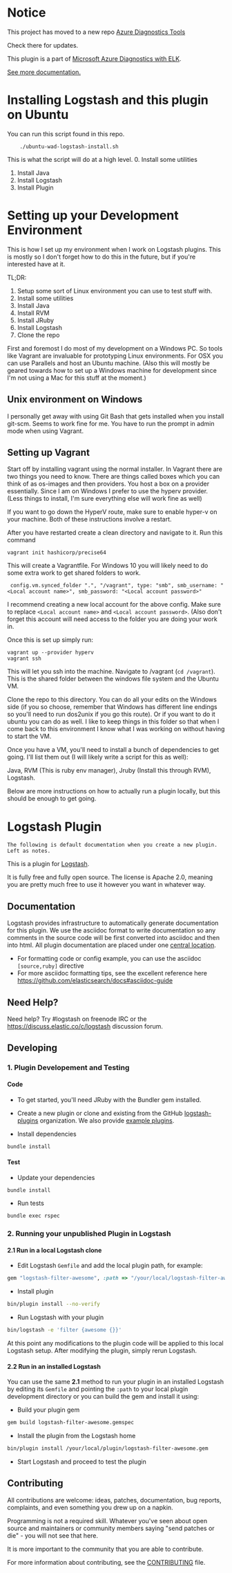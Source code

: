 # Notice
This project has moved to a new repo [Azure Diagnostics Tools](https://github.com/Azure/azure-diagnostics-tools/tree/master/Logstash/logstash-input-azurewadtable)

Check there for updates.

This plugin is a part of [Microsoft Azure Diagnostics with ELK](https://github.com/mspnp/semantic-logging/tree/v3/ELK).

[See more documentation.](https://github.com/mspnp/semantic-logging/blob/v3/ELK/md/LogstashExtensions.md#azure-wad-table)

# Installing Logstash and this plugin on Ubuntu

You can run this script found in this repo.
```
    ./ubuntu-wad-logstash-install.sh
```

This is what the script will do at a high level.
0. Install some utilities
1. Install Java
2. Install Logstash
3. Install Plugin

# Setting up your Development Environment
This is how I set up my environment when I work on Logstash plugins. This is mostly so I don't forget how to do this in the future, but if you're interested have at it.

TL;DR:
1. Setup some sort of Linux environment you can use to test stuff with.
0. Install some utilities
1. Install Java
2. Install RVM
3. Install JRuby
4. Install Logstash
5. Clone the repo

First and foremost I do most of my development on a Windows PC. So tools like Vagrant are invaluable for prototyping
Linux environments. For OSX you can use Parallels and host an Ubuntu machine. (Also this will mostly be geared towards how to
set up a Windows machine for development since I'm not using a Mac for this stuff at the moment.)

## Unix environment on Windows
I personally get away with using Git Bash that gets installed when you install git-scm. Seems to work fine for me. You have to
run the prompt in admin mode when using Vagrant.

## Setting up Vagrant
Start off by installing vagrant using the normal installer. In Vagrant there are two things you need to know. There are things
called boxes which you can think of as os-images and then providers. You host a box on a provider essentially. Since I am on
Windows I prefer to use the hyperv provider. (Less things to install, I'm sure everything else will work fine as well)

If you want to go down the HyperV route, make sure to enable hyper-v on your machine. Both of these instructions involve a restart.

After you have restarted create a clean directory and navigate to it. Run this command
```
vagrant init hashicorp/precise64 
```

This will create a Vagrantfile. For Windows 10 you will likely need to do some extra work to get shared folders to work. 
```
 config.vm.synced_folder ".", "/vagrant", type: "smb", smb_username: "<Local account name>", smb_password: "<Local account password>"
```
I recommend creating a new local account for the above config. Make sure to replace `<Local account name>` and `<Local account password>`. (Also don't forget
this account will need access to the folder you are doing your work in.

Once this is set up simply run:
```
vagrant up --provider hyperv
vagrant ssh
```

This will let you ssh into the machine. Navigate to /vagrant (`cd /vagrant`). This is the shared folder between the windows file system and the Ubuntu VM.

Clone the repo to this directory. You can do all your edits on the Windows side (if you so choose, remember that Windows has different line endings so you'll need to run dos2unix if you go this route).
Or if you want to do it ubuntu you can do as well. I like to keep things in this folder so that when I come back to this environment I know what I was working on without having to start the VM.

Once you have a VM, you'll need to install a bunch of dependencies to get going. I'll list them out (I will likely write a script for this as well):

Java, RVM (This is ruby env manager), Jruby (Install this through RVM), Logstash. 

Below are more instructions on how to actually run a plugin locally, but this should be enough to get going.

# Logstash Plugin
`The following is default documentation when you create a new plugin. Left as notes.`

This is a plugin for [Logstash](https://github.com/elasticsearch/logstash).

It is fully free and fully open source. The license is Apache 2.0, meaning you are pretty much free to use it however you want in whatever way.

## Documentation

Logstash provides infrastructure to automatically generate documentation for this plugin. We use the asciidoc format to write documentation so any comments in the source code will be first converted into asciidoc and then into html. All plugin documentation are placed under one [central location](http://www.elasticsearch.org/guide/en/logstash/current/).

- For formatting code or config example, you can use the asciidoc `[source,ruby]` directive
- For more asciidoc formatting tips, see the excellent reference here https://github.com/elasticsearch/docs#asciidoc-guide

## Need Help?

Need help? Try #logstash on freenode IRC or the https://discuss.elastic.co/c/logstash discussion forum.

## Developing

### 1. Plugin Developement and Testing

#### Code
- To get started, you'll need JRuby with the Bundler gem installed.

- Create a new plugin or clone and existing from the GitHub [logstash-plugins](https://github.com/logstash-plugins) organization. We also provide [example plugins](https://github.com/logstash-plugins?query=example).

- Install dependencies
```sh
bundle install
```

#### Test

- Update your dependencies

```sh
bundle install
```

- Run tests

```sh
bundle exec rspec
```

### 2. Running your unpublished Plugin in Logstash

#### 2.1 Run in a local Logstash clone

- Edit Logstash `Gemfile` and add the local plugin path, for example:
```ruby
gem "logstash-filter-awesome", :path => "/your/local/logstash-filter-awesome"
```
- Install plugin
```sh
bin/plugin install --no-verify
```
- Run Logstash with your plugin
```sh
bin/logstash -e 'filter {awesome {}}'
```
At this point any modifications to the plugin code will be applied to this local Logstash setup. After modifying the plugin, simply rerun Logstash.

#### 2.2 Run in an installed Logstash

You can use the same **2.1** method to run your plugin in an installed Logstash by editing its `Gemfile` and pointing the `:path` to your local plugin development directory or you can build the gem and install it using:

- Build your plugin gem
```sh
gem build logstash-filter-awesome.gemspec
```
- Install the plugin from the Logstash home
```sh
bin/plugin install /your/local/plugin/logstash-filter-awesome.gem
```
- Start Logstash and proceed to test the plugin

## Contributing

All contributions are welcome: ideas, patches, documentation, bug reports, complaints, and even something you drew up on a napkin.

Programming is not a required skill. Whatever you've seen about open source and maintainers or community members  saying "send patches or die" - you will not see that here.

It is more important to the community that you are able to contribute.

For more information about contributing, see the [CONTRIBUTING](https://github.com/elasticsearch/logstash/blob/master/CONTRIBUTING.md) file.
